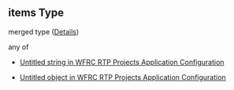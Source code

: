 ## items Type

merged type ([Details](config-properties-layerselector-properties-baselayers-items.md))

any of

* [Untitled string in WFRC RTP Projects Application Configuration](config-properties-layerselector-properties-baselayers-items-anyof-0.md "check type definition")

* [Untitled object in WFRC RTP Projects Application Configuration](config-properties-layerselector-properties-baselayers-items-anyof-1.md "check type definition")
